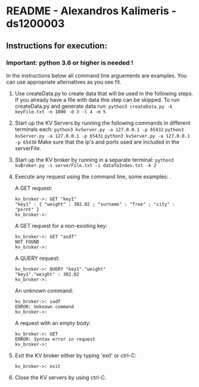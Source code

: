 # README - Alexandros Kalimeris - ds1200003

## Instructions for execution:

### Important: python 3.6 or higher is needed !

In the instructions below all command line arguements are examples. You can use appropriate alternatives as you see fit.

1. Use createData.py to create data that will be used in the following steps. If you already have a file with data this step can be skipped. To run createData.py and generate data run:
    ```python3 createData.py -k keyFile.txt -n 1000 -d 3 -l 4 -m 5```

2. Start up the KV Servers by running the following commands in different terminals each:
    ```python3 kvServer.py -a 127.0.0.1 -p 65432```
    ```python3 kvServer.py -a 127.0.0.1 -p 65431```
    ```python3 kvServer.py -a 127.0.0.1 -p 65430```
    Make sure that the ip's and ports used are included in the serverFile.
3. Start up the KV broker by running in a separate terminal:
    ```python3 kvBroker.py -s serverFile.txt -i dataToIndex.txt -k 2```

4. Execute any request using the command line, some examples: . 

    A GET request:
    ``` 
    kv_broker->: GET "key1"
    "key1" : { "weight" : 302.02 ; "surname" : "free" ; "city" : "psrnt" }
    kv_broker->:
    ```
    A GET request for a non-existing key:
    ``` 
    kv_broker->: GET "asdf"
    NOT FOUND
    kv_broker->:
    ```
    A QUERY request:
    ```
    kv_broker->: QUERY "key1"."weight"
    "key1"."weight" : 302.02
    kv_broker->:
    ```
    An unknown command:
    ```
    kv_broker->: sadf
    ERROR: Unknown command
    kv_broker->:
    ```
    A request with an empty body:
    ```
    kv_broker->: GET
    ERROR: Syntax error in request
    kv_broker->:
    ```


5. Exit the KV broker either by typing 'exit' or ctrl-C:
    ```
    kv_broker->: exit
    ```
6. Close the KV servers by using ctrl-C.